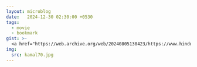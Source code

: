 ```yaml
---
layout: microblog
date:   2024-12-30 02:30:00 +0530
tags:
  - movie
  - bookmark
gist: >-
  <a href="https://web.archive.org/web/20240805130423/https://www.hindustantimes.com/interactives/kamal-hassan-70-movies/#expand">Kamal Haasan's 70 favourite Indian movies</a><br>On 70th Indian Independence Day celebrations, Hindustan Times requested Kamal Haasan (big fan) to curate a list of his favourite 70 Indian films and why. For obvious reasons, the list is limited to movies released till 2017.<br>The article is lost probably in a website rewrite but wayback machine to the rescue. If wayback machine fails here is my <a href="/kamal-70-films">local copy</a> sans images.
img:
  src: kamal70.jpg
---
```

